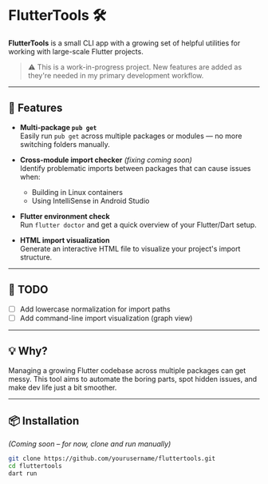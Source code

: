 # FlutterTools 🛠️

**FlutterTools** is a small CLI app with a growing set of helpful utilities for working with large-scale Flutter projects.

> ⚠️ This is a work-in-progress project. New features are added as they're needed in my primary development workflow.

---

## 🚀 Features

- **Multi-package `pub get`**  
  Easily run `pub get` across multiple packages or modules — no more switching folders manually.

- **Cross-module import checker** *(fixing coming soon)*  
  Identify problematic imports between packages that can cause issues when:
  - Building in Linux containers
  - Using IntelliSense in Android Studio

- **Flutter environment check**  
  Run `flutter doctor` and get a quick overview of your Flutter/Dart setup.

- **HTML import visualization**  
  Generate an interactive HTML file to visualize your project's import structure.

---

## 📝 TODO

- [ ] Add lowercase normalization for import paths  
- [ ] Add command-line import visualization (graph view)

---

## 💡 Why?

Managing a growing Flutter codebase across multiple packages can get messy. This tool aims to automate the boring parts, spot hidden issues, and make dev life just a bit smoother.

---

## 📦 Installation

*(Coming soon – for now, clone and run manually)*

```bash
git clone https://github.com/yourusername/fluttertools.git
cd fluttertools
dart run
